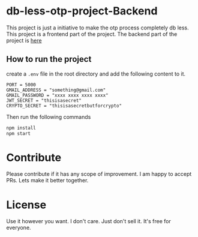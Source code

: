 # db-less-otp-project-Backend

This project is just a initiative to make the otp process completely db less. This project is a frontend part of the project. The backend part of the project is [here](https://github.com/SBRakeshRath/DB-less-OTP-Frontend)

## How to run the project

create a `.env` file in the root directory and add the following content to it.

```env
PORT = 5000
GMAIL_ADDRESS = "something@gmail.com"
GMAIL_PASSWORD = "xxxx xxxx xxxx xxxx"
JWT_SECRET = "thisisasecret"
CRYPTO_SECRET = "thisisasecretbutforcrypto"
```

Then run the following commands

```bash
npm install
npm start
```

# Contribute

Please contribute if it has any scope of improvement. I am happy to accept PRs. Lets make it better together.

# License

Use it however you want. I don't care. Just don't sell it. It's free for everyone.
